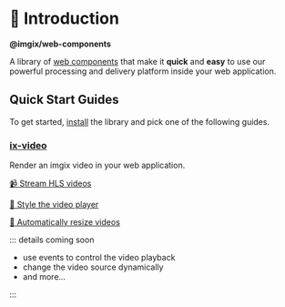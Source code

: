 # 📙 Introduction

**@imgix/web-components**

A library of [web components](https://developer.mozilla.org/en-US/docs/Web/Web_Components) that make it **quick** and **easy** to use our powerful processing and delivery platform inside your web application.

## Quick Start Guides

To get started, [install](/overview/installation) the library and pick one of the following guides.

### [ix-video](/overview/ix-video)

Render an imgix video in your web application.

[📹 Stream HLS videos](/overview/ix-video.html#basic-usage)

[🎨 Style the video player](/overview/ix-video.html#customization)

[📐 Automatically resize videos](/overview/ix-video.html#advanced-usage)

::: details coming soon

- use events to control the video playback
- change the video source dynamically
- and more...

:::
